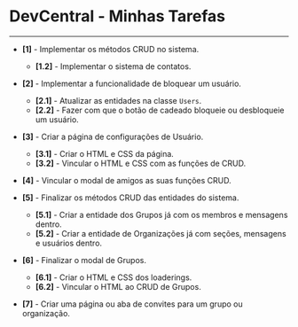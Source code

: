 # DevCentral - Minhas Tarefas

---

- **[1]** - Implementar os métodos CRUD no sistema.
    - **[1.2]** - Implementar o sistema de contatos.

- **[2]** - Implementar a funcionalidade de bloquear um usuário.
    - **[2.1]** - Atualizar as entidades na classe `Users`.
    - **[2.2]** - Fazer com que o botão de cadeado bloqueie ou desbloqueie um usuário.

- **[3]** - Criar a página de configurações de Usuário.
    - **[3.1]** - Criar o HTML e CSS da página.
    - **[3.2]** - Vincular o HTML e CSS com as funções de CRUD.

- **[4]** - Vincular o modal de amigos as suas funções CRUD.

- **[5]** - Finalizar os métodos CRUD das entidades do sistema.
    - **[5.1]** - Criar a entidade dos Grupos já com os membros e mensagens dentro.
    - **[5.2]** - Criar a entidade de Organizações já com seções, mensagens e usuários dentro.

- **[6]** - Finalizar o modal de Grupos.
    - **[6.1]** - Criar o HTML e CSS dos loaderings.
    - **[6.2]** - Vincular o HTML ao CRUD de Grupos.

- **[7]** - Criar uma página ou aba de convites para um grupo ou organização.